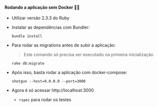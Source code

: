 
#### Rodando a aplicação sem Docker :rocket::gem:
- Utilizar versão 2.3.3 do Ruby

- Instalar as dependências com Bundler:
    ```
    bundle install
    ```

- Para rodar as migrations antes de subir a aplicação:
    > Este comando só precisa ser executado na primeira inicialização

    ```
    rake db:migrate
    ```

- Após isso, basta rodar a aplicação com docker-compose:

    ```
    shotgun --host=0.0.0.0 --port=3000
    ```

- Agora é só acessar http://localhost:3000

    - `rspec` para rodar os testes
